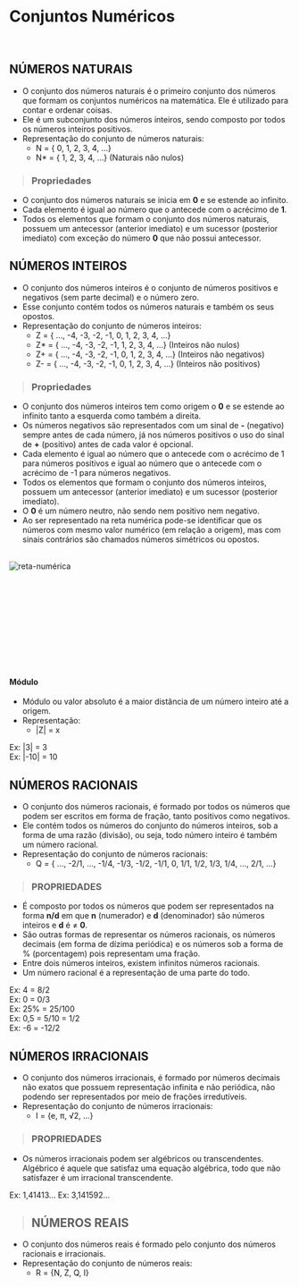 # Conjuntos Numéricos

<br>

## NÚMEROS NATURAIS
* O conjunto dos números naturais é o primeiro conjunto dos números que formam os conjuntos numéricos na matemática. Ele é utilizado para contar e ordenar coisas.
* Ele é um subconjunto dos números inteiros, sendo composto por todos os números inteiros positivos.
* Representação do conjunto de números naturais:
   - N = { 0, 1, 2, 3, 4, ...}
   - N* = { 1, 2, 3, 4, ...} (Naturais não nulos)

> ### Propriedades
* O conjunto dos números naturais se inicia em **0** e se estende ao infinito.
* Cada elemento é igual ao número que o antecede com o acrécimo de **1**.
* Todos os elementos que formam o conjunto dos números naturais, possuem um antecessor (anterior imediato) e um sucessor (posterior imediato) com exceção do número **0** que não possui antecessor.

## NÚMEROS INTEIROS
* O conjunto dos números inteiros é o conjunto de números positivos e negativos (sem parte decimal) e o número zero.
* Esse conjunto contém todos os números naturais e também os seus opostos.
* Representação do conjunto de números inteiros:
   - Z = { ..., -4, -3, -2, -1, 0, 1, 2, 3, 4, ...}
   - Z* = { ..., -4, -3, -2, -1, 1, 2, 3, 4, ...} (Inteiros não nulos)
   - Z+ = { ..., -4, -3, -2, -1, 0, 1, 2, 3, 4, ...} (Inteiros não negativos)
   - Z- = { ..., -4, -3, -2, -1, 0, 1, 2, 3, 4, ...} (Inteiros não positivos)

> ### Propriedades
* O conjunto dos números inteiros tem como origem o **0** e se estende ao infinito tanto a esquerda como também a direita.
* Os números negativos são representados com um sinal de **-** (negativo) sempre antes de cada número, já nos números positivos o uso do sinal de **+** (positivo) antes de cada valor é opcional.
* Cada elemento é igual ao número que o antecede com o acrécimo de 1 para números positivos e igual ao número que o antecede com o acrécimo de -1 para números negativos.
* Todos os elementos que formam o conjunto dos números inteiros, possuem um antecessor (anterior imediato) e um sucessor (posterior imediato).
* O **0** é um número neutro, não sendo nem positivo nem negativo.
* Ao ser representado na reta numérica pode-se identificar que os números com mesmo valor numérico (em relação a origem), mas com sinais contrários são chamados números simétricos ou opostos.

<br>

<div style="display:inline_block">
   <img align="left" alt="reta-numérica" src="https://static.todamateria.com.br/upload/re/ta/retanumericainteiros.jpg">
</div>
<br>
<br>
<br>
<br>
<br>
<br>
<br>
<br>
<br>
<br>
<br>

#### Módulo
* Módulo ou valor absoluto é a maior distância de um número inteiro até a origem.
* Representação:
  - |Z| = x

Ex: |3| = 3  
Ex: |-10| = 10

## NÚMEROS RACIONAIS
* O conjunto dos números racionais, é formado por todos os números que podem ser escritos em forma de fração, tanto positivos como negativos.
* Ele contém todos os números do conjunto do números inteiros, sob a forma de uma razão (divisão), ou seja, todo número inteiro é também um número racional.
* Representação do conjunto de números racionais:
   - Q = { ..., -2/1, ..., -1/4, -1/3, -1/2, -1/1, 0, 1/1, 1/2, 1/3, 1/4, ..., 2/1, ...}

> ### PROPRIEDADES
* É composto por todos os números que podem ser representados na forma **n/d** em que **n** (numerador) e **d** (denominador) são números inteiros e **d** é ≠ **0**.
* São outras formas de representar os números racionais, os números decimais (em forma de dízima periódica) e os números sob a forma de % (porcentagem) pois representam uma fração.
* Entre dois números inteiros, existem infinitos números racionais.
* Um número racional é a representação de uma parte do todo.

Ex: 4 = 8/2  
Ex: 0 = 0/3  
Ex: 25% = 25/100  
Ex: 0,5 = 5/10 = 1/2  
Ex: -6 = -12/2

## NÚMEROS IRRACIONAIS
* O conjunto dos números irracionais, é formado por números decimais não exatos que possuem representação infinita e não periódica, não podendo ser representados por meio de frações irredutíveis.
* Representação do conjunto de números irracionais:
   - I = {e, π, √2, ...}

> ### PROPRIEDADES
* Os números irracionais podem ser algébricos ou transcendentes. Algébrico é aquele que satisfaz uma equação algébrica, todo que não satisfazer é um irracional transcendente.

Ex: 1,41413...
Ex: 3,141592...

> ## NÚMEROS REAIS
* O conjunto dos números reais é formado pelo conjunto dos números racionais e irracionais.
* Representação do conjunto de números reais:
   - R = {N, Z, Q, I}